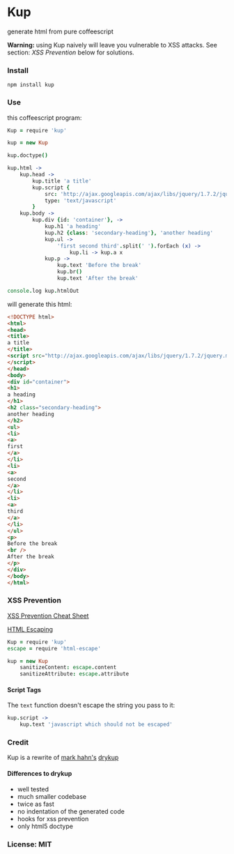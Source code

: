 # Kup

generate html from pure coffeescript

**Warning:** using Kup naively will leave you vulnerable to XSS attacks.
See section: *XSS Prevention* below for solutions.

### Install

    npm install kup

### Use

this coffeescript program:

```coffeescript
Kup = require 'kup'

kup = new Kup

kup.doctype()

kup.html ->
    kup.head ->
        kup.title 'a title'
        kup.script {
            src: 'http://ajax.googleapis.com/ajax/libs/jquery/1.7.2/jquery.min.js'
            type: 'text/javascript'
        }
    kup.body ->
        kup.div {id: 'container'}, ->
            kup.h1 'a heading'
            kup.h2 {class: 'secondary-heading'}, 'another heading'
            kup.ul ->
                'first second third'.split(' ').forEach (x) ->
                    kup.li -> kup.a x
            kup.p ->
                kup.text 'Before the break'
                kup.br()
                kup.text 'After the break'

console.log kup.htmlOut
```

will generate this html:

```html
<!DOCTYPE html>
<html>
<head>
<title>
a title
</title>
<script src="http://ajax.googleapis.com/ajax/libs/jquery/1.7.2/jquery.min.js" type="text/javascript">
</script>
</head>
<body>
<div id="container">
<h1>
a heading
</h1>
<h2 class="secondary-heading">
another heading
</h2>
<ul>
<li>
<a>
first
</a>
</li>
<li>
<a>
second
</a>
</li>
<li>
<a>
third
</a>
</li>
</ul>
<p>
Before the break
<br />
After the break
</p>
</div>
</body>
</html>
```

### XSS Prevention

[XSS Prevention Cheat Sheet](https://www.owasp.org/index.php/XSS_%28Cross_Site_Scripting%29_Prevention_Cheat_Sheet)

[HTML Escaping](http://wonko.com/post/html-escaping)

```coffeescript
Kup = require 'kup'
escape = require 'html-escape'

kup = new Kup
    sanitizeContent: escape.content
    sanitizeAttribute: escape.attribute
```

#### Script Tags

The `text` function doesn't escape the string you pass to it:

```coffeescript
kup.script ->
    kup.text 'javascript which should not be escaped'
```

### Credit

Kup is a rewrite of [mark hahn's](https://github.com/mark-hahn) [drykup](https://github.com/mark-hahn/drykup)

#### Differences to drykup

- well tested
- much smaller codebase
- twice as fast
- no indentation of the generated code
- hooks for xss prevention
- only html5 doctype

### License: MIT
